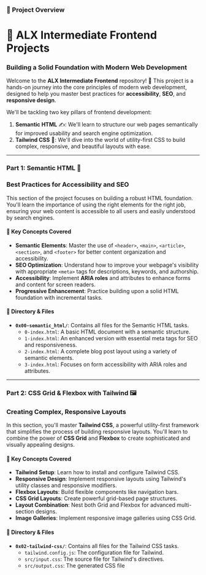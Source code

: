 ### 🎨 Project Overview

# **🚀 ALX Intermediate Frontend Projects**

### **Building a Solid Foundation with Modern Web Development**

Welcome to the **ALX Intermediate Frontend** repository! 🌟 This project is a hands-on journey into the core principles of modern web development, designed to help you master best practices for **accessibility**, **SEO**, and **responsive design**.

We'll be tackling two key pillars of frontend development:

1.  **Semantic HTML** ✍️: We'll learn to structure our web pages semantically for improved usability and search engine optimization.
2.  **Tailwind CSS** 🎨: We'll dive into the world of utility-first CSS to build complex, responsive, and beautiful layouts with ease.

***

### **Part 1: Semantic HTML** 🧠

### **Best Practices for Accessibility and SEO**

This section of the project focuses on building a robust HTML foundation. You'll learn the importance of using the right elements for the right job, ensuring your web content is accessible to all users and easily understood by search engines.

#### **🔑 Key Concepts Covered**

-   **Semantic Elements**: Master the use of `<header>`, `<main>`, `<article>`, `<section>`, and `<footer>` for better content organization and accessibility.
-   **SEO Optimization**: Understand how to improve your webpage's visibility with appropriate `<meta>` tags for descriptions, keywords, and authorship.
-   **Accessibility**: Implement **ARIA roles** and attributes to enhance forms and content for screen readers.
-   **Progressive Enhancement**: Practice building upon a solid HTML foundation with incremental tasks.

#### **📁 Directory & Files**

-   **`0x00-semantic_html/`**: Contains all files for the Semantic HTML tasks.
    -   `0-index.html`: A basic HTML document with a semantic structure.
    -   `1-index.html`: An enhanced version with essential meta tags for SEO and responsiveness.
    -   `2-index.html`: A complete blog post layout using a variety of semantic elements.
    -   `3-index.html`: Focuses on form accessibility with ARIA roles and attributes.

***

### **Part 2: CSS Grid & Flexbox with Tailwind** 🖼️

### **Creating Complex, Responsive Layouts**

In this section, you'll master **Tailwind CSS**, a powerful utility-first framework that simplifies the process of building responsive layouts. You'll learn to combine the power of **CSS Grid** and **Flexbox** to create sophisticated and visually appealing designs.

#### **🚀 Key Concepts Covered**

-   **Tailwind Setup**: Learn how to install and configure Tailwind CSS.
-   **Responsive Design**: Implement responsive layouts using Tailwind's utility classes and responsive modifiers.
-   **Flexbox Layouts**: Build flexible components like navigation bars.
-   **CSS Grid Layouts**: Create powerful grid-based page structures.
-   **Layout Combination**: Nest both Grid and Flexbox for advanced multi-section designs.
-   **Image Galleries**: Implement responsive image galleries using CSS Grid.

#### **📁 Directory & Files**

-   **`0x02-tailwind-css/`**: Contains all files for the Tailwind CSS tasks.
    -   `tailwind.config.js`: The configuration file for Tailwind.
    -   `src/input.css`: The source file for Tailwind's directives.
    -   `src/output.css`: The generated CSS file
